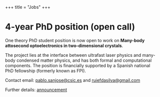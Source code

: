 +++
title = "Jobs"
+++

# 4-year PhD position (open call)

One theory PhD student position is now open to work on **Many-body attosecond optoelectronics in two-dimensional crystals**.

The project lies at the interface between ultrafast laser physics and many-body condensed matter physics, and has  both formal and computational components. The position is financially supported by a Spanish national PhD fellowship (formerly known as FPI).

Contact email: [pablo.sanjose@csic.es](mailto:pablo.sanjose@csic.es) and [ruiefdasilva@gmail.com](mailto:ruiefdasilva@gmail.com)

Further details: [announcement](/assets/phd_positions_attocrystal.pdf)
